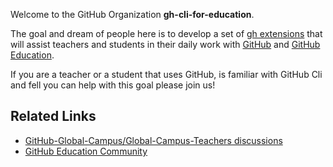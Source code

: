 Welcome to the GitHub Organization **gh-cli-for-education**.

The goal and dream of people here is to develop a set of [gh extensions]() that will assist teachers and students in their daily work with [GitHub]() and [GitHub Education]().
 
 If you are a teacher or a student that uses GitHub, is familiar with GitHub Cli and fell you can help with this goal please join us!

 ## Related Links

  * [GitHub-Global-Campus/Global-Campus-Teachers discussions](https://github.com/GitHub-Global-Campus/Global-Campus-Teachers/discussions)
  * [GitHub Education Community](https://education.github.community/)